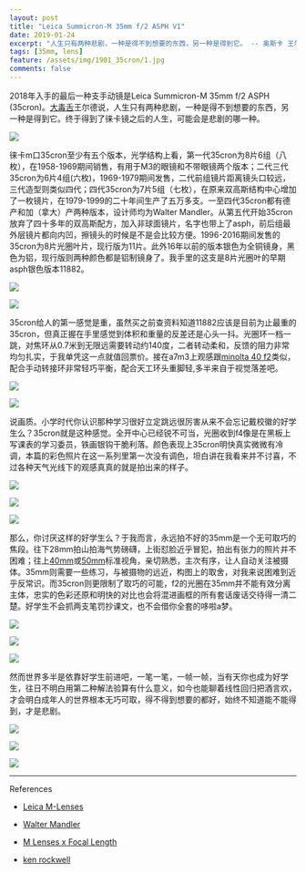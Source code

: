 ```yaml
---
layout: post
title: "Leica Summicron-M 35mm f/2 ASPH V1"
date: 2019-01-24
excerpt: "人生只有两种悲剧，一种是得不到想要的东西，另一种是得到它。 -- 奥斯卡 王尔德"
tags: [35mm, lens]
feature: /assets/img/1901_35cron/1.jpg
comments: false
---
```


2018年入手的最后一种支手动镜是Leica Summicron-M 35mm f/2 ASPH (35cron)。[大毒舌](https://www.youtube.com/watch?v=L5jR673Zl2I)王尔德说，人生只有两种悲剧，一种是得不到想要的东西，另一种是得到它。终于得到了徕卡镜之后的人生，可能会是悲剧的哪一种。

![](/assets/img/1901_35cron/2.jpg)

徕卡m口35cron至少有五个版本，光学结构上看，第一代35cron为8片6组（八枚），在1958-1969期间销售，有用于M3的眼镜和不带眼镜两个版本；二代三代35cron为6片4组(六枚)，1969-1979期间发售，二代前组镜片距离镜头口较远，三代造型则类似四代；四代35cron为7片5组（七枚），在原来双高斯结构中心增加了一枚镜片，在1979-1999的二十年间生产了五万多支。一至四代35cron都有德产和加（拿大）产两种版本，设计师均为Walter Mandler。从第五代开始35cron放弃了四十多年的双高斯配方，加入非球面镜片，名字也带上了asph，前后组最外层镜片都向内凹，擦镜头的时候是不是会比较方便。1996-2016期间发售的35cron为8片光圈叶片，现行版为11片。此外16年以前的版本银色为全铜镜身，黑色为铝，现行版则两种颜色都是铝制镜身了。我手里的这支是8片光圈叶的早期asph银色版本11882。

![](/assets/img/1901_35cron/11.jpg)

![](/assets/img/1901_35cron/12.jpg)

35cron给人的第一感觉是重，虽然买之前查资料知道11882应该是目前为止最重的35cron，但真正握在手里感觉到体积和重量的反差还是心头一抖。光圈环一档一跳，对焦环从0.7米到无限远需要转动约140度，二者转动柔和，反馈的阻力非常均匀扎实，于我单凭这一点就值回票价。接在a7m3上观感跟[minolta 40 f2](https://taikwai.github.io/m40/)类似，配合手动转接环非常轻巧平衡，配合天工环头重脚轻,多半来自于视觉落差吧。

![](/assets/img/1901_35cron/3.jpg)

![](/assets/img/1901_35cron/4.jpg)

说画质。小学时代你认识那种学习很好立定跳远很厉害从来不会忘记戴校徽的好学生么？35cron就是这种感觉。全开中心已经锐不可当，光圈收到f4像是在黑板上写课表的学习委员，铁画银钩干脆利落。颜色表现上35cron明快真实微微有冷调，本篇的彩色照片在这一系列里第一次没有调色，坦白讲在我看来并不讨喜，不过各种天气光线下的观感真真的就是拍出来的样子。

![](/assets/img/1901_35cron/9.jpg)

![](/assets/img/1901_35cron/6.jpg)

![](/assets/img/1901_35cron/7.jpg)

那么，你讨厌这样的好学生么？于我而言，永远拍不好的35mm是一个无可取巧的焦段。往下28mm拍山拍海气势磅礴，上街怼脸近乎冒犯，拍出有张力的照片并不困难；往上[40mm](https://taikwai.github.io/m40/)或[50mm](https://taikwai.github.io/50ltm/)标准视角，亲切熟悉，主次有序，让人自动关注被摄体。35mm则需要一些练习，与被摄物的远近，构图上的取舍，对我来说困难到近乎反常识。而35cron则更限制了取巧的可能，f2的光圈在35mm并不能有效分离主体，忠实的色彩还原和明快的对比也会将混进画框的所有套话废话交待得一清二楚。好学生不会抓两支笔罚抄课文，也不会借你全套的哆啦a梦。

![](/assets/img/1901_35cron/13.jpg)

![](/assets/img/1901_35cron/14.jpg)

![](/assets/img/1901_35cron/5.jpg)



然而世界多半是依靠好学生前进吧，一笔一笔，一帧一帧，当有天你也成为好学生，往日不明白用第二种解法验算有什么意义，如今也能聊着线性回归把酒言欢，才会明白成年人的世界根本无巧可取，得不得到想要的都好，始终不知道能不能得到，才是悲剧。

![](/assets/img/1901_35cron/15.jpg)

![](/assets/img/1901_35cron/1.jpg)

![](/assets/img/1901_35cron/16.jpg)


---
References

- [Leica M-Lenses](http://www.overgaard.dk/pdf/Leica-M-Lenses-Their-Soul-and-Secrets_en.pdf)

- [Walter Mandler](http://www.phsc.ca/phsc_e-mail/Vol-5/PHSC-E-Mail-V5-2-Dr-Mandler.pdf)

- [M Lenses x Focal Length](http://www.l-camera-forum.com/leica-wiki.en/index.php/M_Lenses_x_Focal_Length)

- [ken rockwell](https://kenrockwell.com/leica/comparisons/35mm-summicron/sharpness.htm)
